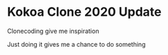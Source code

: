# Kokoa Clone 2020 Update

Clonecoding give me inspiration

Just doing it gives me a chance to do something